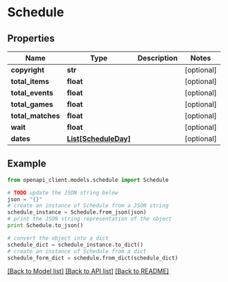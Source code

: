 # Schedule


## Properties

Name | Type | Description | Notes
------------ | ------------- | ------------- | -------------
**copyright** | **str** |  | [optional] 
**total_items** | **float** |  | [optional] 
**total_events** | **float** |  | [optional] 
**total_games** | **float** |  | [optional] 
**total_matches** | **float** |  | [optional] 
**wait** | **float** |  | [optional] 
**dates** | [**List[ScheduleDay]**](ScheduleDay.md) |  | [optional] 

## Example

```python
from openapi_client.models.schedule import Schedule

# TODO update the JSON string below
json = "{}"
# create an instance of Schedule from a JSON string
schedule_instance = Schedule.from_json(json)
# print the JSON string representation of the object
print Schedule.to_json()

# convert the object into a dict
schedule_dict = schedule_instance.to_dict()
# create an instance of Schedule from a dict
schedule_form_dict = schedule.from_dict(schedule_dict)
```
[[Back to Model list]](../README.md#documentation-for-models) [[Back to API list]](../README.md#documentation-for-api-endpoints) [[Back to README]](../README.md)


